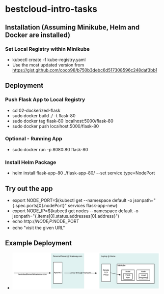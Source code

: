 # bestcloud-intro-tasks
## Installation (Assuming Minikube, Helm and Docker are installed)
### Set Local Registry within Minikube
- kubectl create -f kube-registry.yaml
- Use the most updated version from https://gist.github.com/coco98/b750b3debc6d517308596c248daf3bb1

## Deployment
### Push Flask App to Local Registry
- cd 02-dockerized-flask
- sudo docker build ./ -t flask-80
- sudo docker tag flask-80 localhost:5000/flask-80
- sudo docker push localhost:5000/flask-80

### Optional - Running App
- sudo docker run -p 8080:80 flask-80

### Install Helm Package
- helm install flask-app-80 ./flask-app-80/ --set service.type=NodePort

## Try out the app
- export NODE_PORT=$(kubectl get --namespace default -o jsonpath="{.spec.ports[0].nodePort}" services flask-app-new)
- export NODE_IP=$(kubectl get nodes --namespace default -o jsonpath="{.items[0].status.addresses[0].address}")
- echo http://$NODE_IP:$NODE_PORT 
- echo "visit the given URL"

## Example Deployment
- ![Example Deployment.](https://raw.githubusercontent.com/ResearcherOne/bcfm-intro-tasks/master/bestcloudforme-architecture.png)
